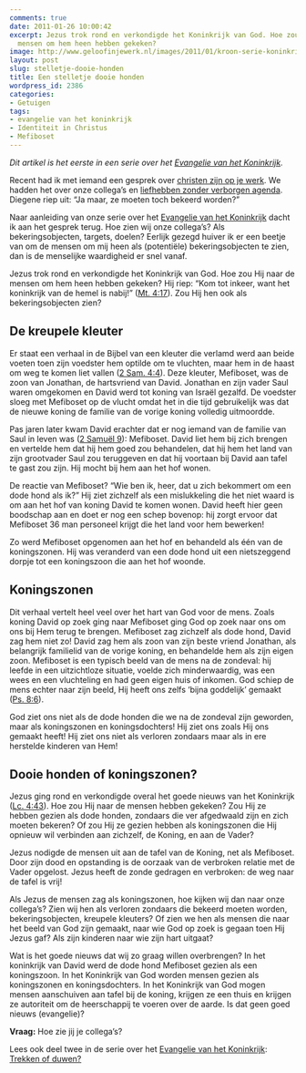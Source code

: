 ```yaml
---
comments: true
date: 2011-01-26 10:00:42
excerpt: Jezus trok rond en verkondigde het Koninkrijk van God. Hoe zou Hij naar de
  mensen om hem heen hebben gekeken?
image: http://www.geloofinjewerk.nl/images/2011/01/kroon-serie-koninkrijk-deel-1.jpg
layout: post
slug: stelletje-dooie-honden
title: Een stelletje dooie honden
wordpress_id: 2386
categories:
- Getuigen
tags:
- evangelie van het koninkrijk
- Identiteit in Christus
- Mefiboset
---
```


_Dit artikel is het eerste in een serie over het [Evangelie van het Koninkrijk](http://www.geloofinjewerk.nl/2011/01/19/welk-evangelie-verkondigen-wij/)._

Recent had ik met iemand een gesprek over [christen zijn op je werk](http://www.geloofinjewerk.nl/christen-zijn-op-je-werk/). We hadden het over onze collega’s en [liefhebben zonder verborgen agenda](http://www.geloofinjewerk.nl/2010/04/01/liefhebben-zonder-verborgen-agenda/). Diegene riep uit: “Ja maar, ze moeten toch bekeerd worden?”

Naar aanleiding van onze serie over het [Evangelie van het Koninkrijk](http://www.geloofinjewerk.nl/2011/01/19/welk-evangelie-verkondigen-wij/) dacht ik aan het gesprek terug. Hoe zien wij onze collega’s? Als bekeringsobjecten, targets, doelen? Eerlijk gezegd huiver ik er een beetje van om de mensen om mij heen als (potentiële) bekeringsobjecten te zien, dan is de menselijke waardigheid er snel vanaf.

Jezus trok rond en verkondigde het Koninkrijk van God. Hoe zou Hij naar de mensen om hem heen hebben gekeken? Hij riep: “Kom tot inkeer, want het koninkrijk van de hemel is nabij!” ([Mt. 4:17](http://www.biblija.net/biblija.cgi?m=mt+4:17&id42=0&id18=1&pos=0&l=nl&set=10)). Zou Hij hen ook als bekeringsobjecten zien?





## De kreupele kleuter


Er staat een verhaal in de Bijbel van een kleuter die verlamd werd aan beide voeten toen zijn voedster hem optilde om te vluchten, maar hem in de haast om weg te komen liet vallen ([2 Sam. 4:4](http://www.biblija.net/biblija.cgi?m=2+Sam+4:4&id42=0&id18=1&pos=0&l=nl&set=10)). Deze kleuter, Mefiboset, was de zoon van Jonathan, de hartsvriend van David. Jonathan en zijn vader Saul waren omgekomen en David werd tot koning van Israël gezalfd. De voedster sloeg met Mefiboset op de vlucht omdat het in die tijd gebruikelijk was dat de nieuwe koning de familie van de vorige koning volledig uitmoordde.

Pas jaren later kwam David erachter dat er nog iemand van de familie van Saul in leven was ([2 Samuël 9](http://www.biblija.net/biblija.cgi?m=2+Sam+9&id42=0&id18=1&pos=0&l=nl&set=10)): Mefiboset. David liet hem bij zich brengen en vertelde hem dat hij hem goed zou behandelen, dat hij hem het land van zijn grootvader Saul zou teruggeven en dat hij voortaan bij David aan tafel te gast zou zijn. Hij mocht bij hem aan het hof wonen.

De reactie van Mefiboset? “Wie ben ik, heer, dat u zich bekommert om een dode hond als ik?” Hij ziet zichzelf als een mislukkeling die het niet waard is om aan het hof van koning David te komen wonen. David heeft hier geen boodschap aan en doet er nog een schep bovenop: hij zorgt ervoor dat Mefiboset 36 man personeel krijgt die het land voor hem bewerken!

Zo werd Mefiboset opgenomen aan het hof en behandeld als één van de koningszonen. Hij was veranderd van een dode hond uit een nietszeggend dorpje tot een koningszoon die aan het hof woonde.



## Koningszonen


Dit verhaal vertelt heel veel over het hart van God voor de mens. Zoals koning David op zoek ging naar Mefiboset ging God op zoek naar ons om ons bij Hem terug te brengen. Mefiboset zag zichzelf als dode hond, David zag hem niet zo! David zag hem als zoon van zijn beste vriend Jonathan, als belangrijk familielid van de vorige koning, en behandelde hem als zijn eigen zoon.
Mefiboset is een typisch beeld van de mens na de zondeval: hij leefde in een uitzichtloze situatie, voelde zich minderwaardig, was een wees en een vluchteling en had geen eigen huis of inkomen. God schiep de mens echter naar zijn beeld, Hij heeft ons zelfs ‘bijna goddelijk’ gemaakt ([Ps. 8:6](http://www.biblija.net/biblija.cgi?m=ps+8:6&id42=0&id18=1&pos=0&l=nl&set=10)).

God ziet ons niet als de dode honden die we na de zondeval zijn geworden, maar als koningszonen en koningsdochters! Hij ziet ons zoals Hij ons gemaakt heeft! Hij ziet ons niet als verloren zondaars maar als in ere herstelde kinderen van Hem!



## Dooie honden of koningszonen?


Jezus ging rond en verkondigde overal het goede nieuws van het Koninkrijk ([Lc. 4:43](http://www.biblija.net/biblija.cgi?m=lc+4:43&id42=0&id18=1&pos=0&l=nl&set=10)). Hoe zou Hij naar de mensen hebben gekeken? Zou Hij ze hebben gezien als dode honden, zondaars die ver afgedwaald zijn en zich moeten bekeren? Of zou Hij ze gezien hebben als koningszonen die Hij opnieuw wil verbinden aan zichzelf, de Koning, en aan de Vader? 

Jezus nodigde de mensen uit aan de tafel van de Koning, net als Mefiboset. Door zijn dood en opstanding is de oorzaak van de verbroken relatie met de Vader opgelost. Jezus heeft de zonde gedragen en verbroken: de weg naar de tafel is vrij!

Als Jezus de mensen zag als koningszonen, hoe kijken wij dan naar onze collega’s? Zien wij hen als verloren zondaars die bekeerd moeten worden, bekeringsobjecten, kreupele kleuters? Of zien we hen als  mensen die naar het beeld van God zijn gemaakt, naar wie God op zoek is gegaan toen Hij Jezus gaf? Als zijn kinderen naar wie zijn hart uitgaat?

Wat is het goede nieuws dat wij zo graag willen overbrengen? In het koninkrijk van David werd de dode hond Mefiboset gezien als een koningszoon. In het Koninkrijk van God worden mensen gezien als koningszonen en koningsdochters. In het Koninkrijk van God mogen mensen aanschuiven aan tafel bij de koning, krijgen ze een thuis en krijgen ze autoriteit om de heerschappij te voeren over de aarde. Is dat geen goed nieuws (evangelie)?

**Vraag:** Hoe zie jij je collega’s?

Lees ook deel twee in de serie over het [Evangelie van het Koninkrijk](http://www.geloofinjewerk.nl/2011/01/19/welk-evangelie-verkondigen-wij/): [Trekken of duwen?](http://www.geloofinjewerk.nl/2011/02/02/trekken-of-duwen/)

